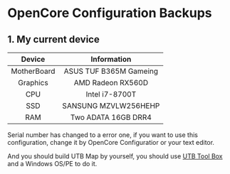# OpenCore Configuration Backups

## 1. My current device

| Device | Information |
|  :-:  | :-:  |
| MotherBoard| ASUS TUF  B365M Gameing|
| Graphics | AMD Radeon RX560D|
| CPU | Intel i7-8700T|
|SSD|SANSUNG MZVLW256HEHP|
|RAM| Two ADATA 16GB DRR4|

 Serial number has changed to a error one, if you want to use this configuration, change it by OpenCore Configuratior or your text editor.

 And you should build UTB Map by yourself, you should use [UTB Tool Box](https://github.com/USBToolBox/tool) and a Windows OS/PE to do it.